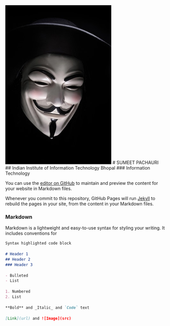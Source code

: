<img src="photo-1502367448277-82e29b176948.jpeg">
# SUMEET PACHAURI
## Indian Institute of Information Technology Bhopal
### Information Technology

You can use the [editor on GitHub](https://github.com/sumeet-4275/sumeet-4275.github.io/edit/master/README.md) to maintain and preview the content for your website in Markdown files.

Whenever you commit to this repository, GitHub Pages will run [Jekyll](https://jekyllrb.com/) to rebuild the pages in your site, from the content in your Markdown files.

### Markdown

Markdown is a lightweight and easy-to-use syntax for styling your writing. It includes conventions for

```markdown
Syntax highlighted code block

# Header 1
## Header 2
### Header 3

- Bulleted
- List

1. Numbered
2. List

**Bold** and _Italic_ and `Code` text

[Link](url) and ![Image](src)
```
